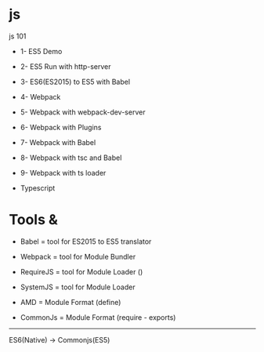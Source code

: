 # js
js 101


* 1- ES5 Demo
* 2- ES5 Run with http-server
* 3- ES6(ES2015) to ES5 with Babel
* 4- Webpack
* 5- Webpack with webpack-dev-server
* 6- Webpack with Plugins
* 7- Webpack with Babel
* 8- Webpack with tsc and Babel
* 9- Webpack with ts loader

* Typescript

# Tools & 
* Babel = tool for ES2015 to ES5 translator
* Webpack = tool for Module Bundler

* RequireJS = tool for Module Loader ()
* SystemJS = tool for Module Loader

* AMD = Module Format (define)
* CommonJs = Module Format (require - exports)


----
ES6(Native) -> Commonjs(ES5)
